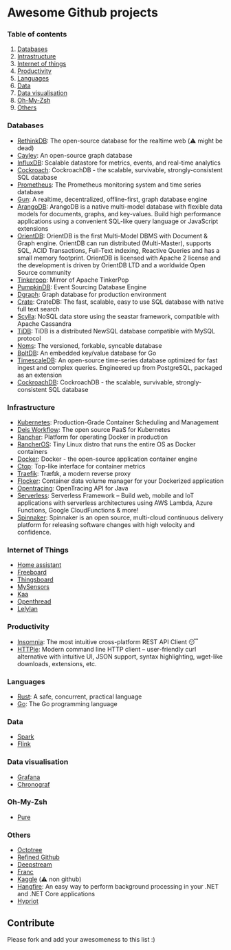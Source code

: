 # Awesome Github projects

### Table of contents
1. [Databases](#databases)
2. [Intrastructure](#infrastructure)
3. [Internet of things](#internet-of-things)
4. [Productivity](#productivity)
5. [Languages](#languages)
6. [Data](#data)
7. [Data visualisation](#data-visualisation)
8. [Oh-My-Zsh](#oh-my-zsh)
9. [Others](#others)

### Databases
* [RethinkDB](https://github.com/rethinkdb/rethinkdb): The open-source database for the realtime web (⚠️ might be dead)
* [Cayley](https://github.com/cayleygraph/cayley): An open-source graph database
* [InfluxDB](https://github.com/influxdata/influxdb): Scalable datastore for metrics, events, and real-time analytics 
* [Cockroach](https://github.com/cockroachdb/cockroach): CockroachDB - the scalable, survivable, strongly-consistent SQL database 
* [Prometheus](https://github.com/prometheus/prometheus): The Prometheus monitoring system and time series database
* [Gun](https://github.com/amark/gun): A realtime, decentralized, offline-first, graph database engine
* [ArangoDB](https://github.com/arangodb/arangodb): ArangoDB is a native multi-model database with flexible data models for documents, graphs, and key-values. Build high performance applications using a convenient SQL-like query language or JavaScript extensions
* [OrientDB](https://github.com/orientechnologies/orientdb): OrientDB is the first Multi-Model DBMS with Document & Graph engine. OrientDB can run distributed (Multi-Master), supports SQL, ACID Transactions, Full-Text indexing, Reactive Queries and has a small memory footprint. OrientDB is licensed with Apache 2 license and the development is driven by OrientDB LTD and a worldwide Open Source community
* [Tinkerpop](https://github.com/apache/tinkerpop): Mirror of Apache TinkerPop 
* [PumpkinDB](https://github.com/PumpkinDB/PumpkinDB): Event Sourcing Database Engine 
* [Dgraph](https://github.com/dgraph-io/dgraph): Graph database for production environment
* [Crate](https://github.com/crate/crate): CrateDB: The fast, scalable, easy to use SQL database with native full text search
* [Scylla](https://github.com/scylladb/scylla): NoSQL data store using the seastar framework, compatible with Apache Cassandra
* [TiDB](https://github.com/pingcap/tidb): TiDB is a distributed NewSQL database compatible with MySQL protocol
* [Noms](https://github.com/attic-labs/noms): The versioned, forkable, syncable database
* [BoltDB](https://github.com/boltdb/bolt): An embedded key/value database for Go
* [TimescaleDB](https://github.com/timescale/timescaledb): An open-source time-series database optimized for fast ingest and complex queries. Engineered up from PostgreSQL, packaged as an extension
* [CockroachDB](https://github.com/cockroachdb/cockroach): CockroachDB - the scalable, survivable, strongly-consistent SQL database

### Infrastructure
* [Kubernetes](https://github.com/kubernetes/kubernetes): Production-Grade Container Scheduling and Management 
* [Deis Workflow](https://github.com/deis/workflow): The open source PaaS for Kubernetes
* [Rancher](https://github.com/rancher/rancher): Platform for operating Docker in production 
* [RancherOS](https://github.com/rancher/os): Tiny Linux distro that runs the entire OS as Docker containers 
* [Docker](https://github.com/docker/docker): Docker - the open-source application container engine
* [Ctop](https://github.com/bcicen/ctop): Top-like interface for container metrics
* [Traefik](https://github.com/containous/traefik): Træfɪk, a modern reverse proxy
* [Flocker](https://github.com/ClusterHQ/flocker): Container data volume manager for your Dockerized application
* [Opentracing](https://github.com/opentracing/opentracing-java): OpenTracing API for Java
* [Serverless](https://github.com/serverless/serverless): Serverless Framework – Build web, mobile and IoT applications with serverless architectures using AWS Lambda, Azure Functions, Google CloudFunctions & more!
* [Spinnaker](https://github.com/spinnaker/spinnaker): Spinnaker is an open source, multi-cloud continuous delivery platform for releasing software changes with high velocity and confidence.

### Internet of Things
* [Home assistant](https://github.com/home-assistant/home-assistant)
* [Freeboard](https://github.com/Freeboard/freeboard)
* [Thingsboard](https://github.com/thingsboard/thingsboard)
* [MySensors](https://github.com/mysensors/MySensors)
* [Kaa](https://github.com/kaaproject/kaa)
* [Openthread](https://github.com/openthread/openthread)
* [Lelylan](https://github.com/lelylan/lelylan)

### Productivity
* [Insomnia](https://github.com/getinsomnia/insomnia): The most intuitive cross-platform REST API Client :sleeping:
* [HTTPie](https://github.com/jakubroztocil/httpie): Modern command line HTTP client – user-friendly curl alternative with intuitive UI, JSON support, syntax highlighting, wget-like downloads, extensions, etc.

### Languages
* [Rust](https://github.com/rust-lang/rust): A safe, concurrent, practical language
* [Go](https://github.com/golang/go): The Go programming language 

### Data
* [Spark](https://github.com/apache/spark)
* [Flink](https://github.com/apache/flink)

### Data visualisation
* [Grafana](https://github.com/grafana/grafana)
* [Chronograf](https://github.com/influxdata/chronograf)

### Oh-My-Zsh
* [Pure](https://github.com/sindresorhus/pure)

### Others
* [Octotree](https://github.com/buunguyen/octotree)
* [Refined Github](https://github.com/sindresorhus/refined-github)
* [Deepstream](https://github.com/deepstreamIO/deepstream.io)
* [Franc](https://github.com/wooorm/franc)
* [Kaggle](https://www.kaggle.com/) (⚠️ non github)
* [Hangfire](https://github.com/HangfireIO/Hangfire): An easy way to perform background processing in your .NET and .NET Core applications
* [Hypriot](https://blog.hypriot.com/)

## Contribute
Please fork and add your awesomeness to this list :)
